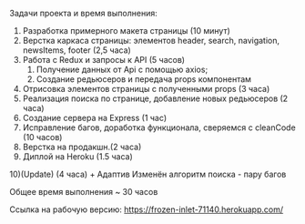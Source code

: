 Задачи проекта и время выполнения:
1) Разработка примерного макета страницы (10 минут)
2) Верстка каркаса страницы: элементов header, search, navigation, newsItems, footer (2,5 часа)
3) Работа с Redux и запросы к API (5 часов)
    1. Получение данных от Api c помощью axios;
    2. Создание редьюсеров и передача props компонентам
4) Отрисовка элементов страницы с полученными props (3 часа)
5) Реализация поиска по странице, добавление новых редьюсеров (2 часа)
6) Создание сервера на Express (1 час)
7) Исправление багов, доработка функционала, сверяемся с cleanCode (10 часов)
8) Верстка на продакшн.(2 часа)
9) Диплой на Heroku (1.5 часа)

10)(Update) (4 часа)
    + Адаптив
    Изменён алгоритм поиска
    - пару багов

Общее время выполнения ~ 30 часов

Ссылка на рабочую версию:
https://frozen-inlet-71140.herokuapp.com/
